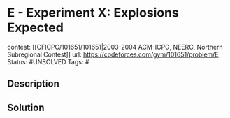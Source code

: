 # E - Experiment X: Explosions Expected

contest: [[CFICPC/101651/101651|2003-2004 ACM-ICPC, NEERC, Northern Subregional Contest]]
url: https://codeforces.com/gym/101651/problem/E
Status: #UNSOLVED
Tags: #

## Description

## Solution

